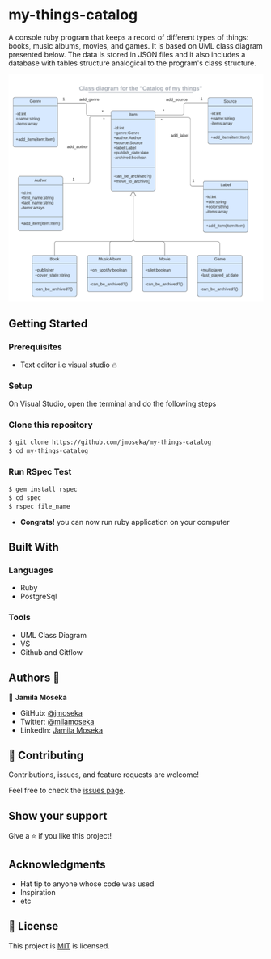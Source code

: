 # my-things-catalog

 A console ruby program that keeps a record of different types of things: books, music albums, movies, and games. It is based on UML class diagram presented below. The data is stored in JSON files and it also includes a database with tables structure analogical to the program's class structure.

 <img src="./catalog_of_my_things.png" alt="screenshot" />

## Getting Started

### Prerequisites

- Text editor i.e visual studio 🔥

### Setup
On Visual Studio, open the terminal and do the following steps

### Clone this repository

```bash
$ git clone https://github.com/jmoseka/my-things-catalog
$ cd my-things-catalog
```

### Run RSpec Test

```bash
$ gem install rspec
$ cd spec
$ rspec file_name
```

- **Congrats!** you can now run ruby application on your computer


## Built With
### Languages
- Ruby
- PostgreSql

### Tools
- UML Class Diagram
- VS
- Github and Gitflow

## Authors 👤 

👤 **Jamila Moseka**

- GitHub: [@jmoseka](https://github.com/jmoseka)
- Twitter: [@milamoseka](https://twitter.com/milamoseka)
- LinkedIn: [Jamila Moseka](https://linkedin.com/in/jamila-moseka)

## 🤝 Contributing

Contributions, issues, and feature requests are welcome!

Feel free to check the [issues page](../../issues/).

## Show your support

Give a ⭐️ if you like this project!

## Acknowledgments

- Hat tip to anyone whose code was used
- Inspiration
- etc

## 📝 License

This project is [MIT](https://github.com/jmoseka/my-things-catalog/LICENSE) is licensed.